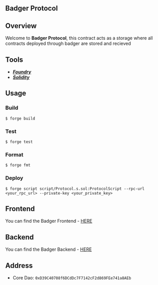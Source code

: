 ## Badger Protocol

## Overview

Welcome to **Badger Protocol**, this contract acts as a storage where all contracts deployed through badger are stored and recieved 


## Tools

- [**_Foundry_**](https://book.getfoundry.sh/)
- [**_Solidity_**](https://soliditylang.org/)

## Usage

### Build

```shell
$ forge build
```

### Test

```shell
$ forge test
```

### Format

```shell
$ forge fmt
```

### Deploy

```shell
$ forge script script/Protocol.s.sol:ProtocolScript --rpc-url <your_rpc_url> --private-key <your_private_key>
```

## Frontend

You can find the Badger Frontend - [HERE](https://github.com/PhantomOz/badger-)

## Backend

You can find the Badger Backend - [HERE](https://github.com/PhantomOz/badger-backend)


## Address
- Core Dao: `0xD39C40708f6DCdDc7F7142cF2d869FEe741a8AEb`
